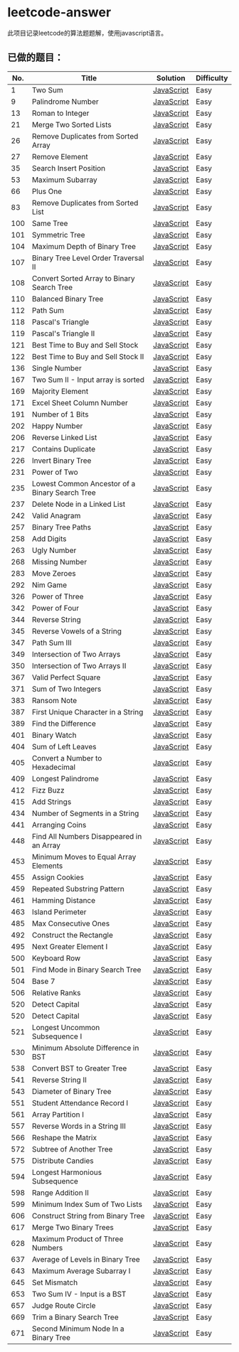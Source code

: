 # leetcode-answer
此项目记录leetcode的算法题题解，使用javascript语言。

## 已做的题目：

| No. | Title | Solution | Difficulty |
| --- | --- | ------ | ------ |
|  1  | Two Sum                         | [JavaScript](https://github.com/laizimo/leetcode-answer/blob/master/first%20day/Two%20Sum.md) |    Easy    |
|  9  | Palindrome Number                         | [JavaScript](https://github.com/laizimo/leetcode-answer/blob/master/first%20day/Palindrome%20Number.md) |    Easy    |
|  13  | Roman to Integer                         | [JavaScript](https://github.com/laizimo/leetcode-answer/blob/master/eighth%20day/Roman%20to%20Integer.md) |    Easy    |
|  21  | Merge Two Sorted Lists                   | [JavaScript](https://github.com/laizimo/leetcode-answer/blob/master/thirteenth%20day/Merge%20Two%20Sorted%20Lists.md) |    Easy    |
|  26  | Remove Duplicates from Sorted Array                           | [JavaScript](https://github.com/laizimo/leetcode-answer/blob/master/second%20day/Remove%20Duplicates%20from%20Sorted%20Array.md) |    Easy    |
|  27  | Remove Element                           | [JavaScript](https://github.com/laizimo/leetcode-answer/blob/master/thirteenth%20day/Remove%20Element.md) |    Easy    |
|  35  | Search Insert Position                   | [JavaScript](https://github.com/laizimo/leetcode-answer/blob/master/thirteenth%20day/Search%20Insert%20Position.md) |    Easy    |
|  53  | Maximum Subarray                         | [JavaScript](https://github.com/laizimo/leetcode-answer/blob/master/thirteenth%20day/Maximum%20Subarray.md) |    Easy    |
|  66  | Plus One                                 | [JavaScript](https://github.com/laizimo/leetcode-answer/blob/master/fourteenth%20day/Plus%20One.md) |    Easy    |
|  83  | Remove Duplicates from Sorted List       | [JavaScript](https://github.com/laizimo/leetcode-answer/blob/master/twelveth%20day/Remove%20Duplicates%20from%20Sorted%20List.md) |    Easy    |
| 100  | Same Tree                                | [JavaScript](https://github.com/laizimo/leetcode-answer/blob/master/eighth%20day/Same%20Tree.md) |    Easy    |
| 101  | Symmetric Tree                           | [JavaScript](https://github.com/laizimo/leetcode-answer/blob/master/thirteenth%20day/Symmetric%20Tree.md) |    Easy    |
| 104  | Maximum Depth of Binary Tree             | [JavaScript](https://github.com/laizimo/leetcode-answer/blob/master/third%20day/Maximum%20Depth%20of%20Binary%20Tree.md) |    Easy    |
| 107  | Binary Tree Level Order Traversal II     | [JavaScript](https://github.com/laizimo/leetcode-answer/blob/master/twelveth%20day/Binary%20Tree%20Level%20Order%20Traversal%20II.md) |    Easy    |
| 108  | Convert Sorted Array to Binary Search Tree | [JavaScript](https://github.com/laizimo/leetcode-answer/blob/master/eleventh%20day/Convert%20Sorted%20Array%20to%20Binary%20Search%20Tree.md) |    Easy    |
| 110  | Balanced Binary Tree                     | [JavaScript](https://github.com/laizimo/leetcode-answer/blob/master/first%20day/Balanced%20Binary%20Tree.md) |    Easy    |
| 112  | Path Sum                        | [JavaScript](https://github.com/laizimo/leetcode-answer/blob/master/second%20day/Path%20Sum.md) |    Easy    |
| 118  | Pascal's Triangle                        | [JavaScript](https://github.com/laizimo/leetcode-answer/blob/master/fourteenth%20day/Pascal's%20Triangle.md) |    Easy    |
| 119  | Pascal's Triangle II                     | [JavaScript](https://github.com/laizimo/leetcode-answer/blob/master/fourteenth%20day/Pascal's%20Triangle%20II.md) |    Easy    |
| 121  | Best Time to Buy and Sell Stock          | [JavaScript](https://github.com/laizimo/leetcode-answer/blob/master/eleventh%20day/Best%20Time%20to%20Buy%20and%20Sell%20Stock.md) |    Easy    |
| 122  | Best Time to Buy and Sell Stock II       | [JavaScript](https://github.com/laizimo/leetcode-answer/blob/master/sixth%20day/Best%20Time%20to%20Buy%20and%20Sell%20Stock%20II.md) |    Easy    |
| 136  | Single Number                            | [JavaScript](https://github.com/laizimo/leetcode-answer/blob/master/third%20day/Single%20Number.md) |    Easy    |
| 167  | Two Sum II - Input array is sorted       | [JavaScript](https://github.com/laizimo/leetcode-answer/blob/master/sixth%20day/Two%20Sum%20II%20-%20Input%20array%20is%20sorted.md) |    Easy    |
| 169  | Majority Element                         | [JavaScript](https://github.com/laizimo/leetcode-answer/blob/master/seventh%20day/Majority%20Element.md) |    Easy    |
| 171  | Excel Sheet Column Number                | [JavaScript](https://github.com/laizimo/leetcode-answer/blob/master/sixth%20day/Excel%20Sheet%20Column%20Number.md) |    Easy    |
| 191  | Number of 1 Bits                         | [JavaScript](https://github.com/laizimo/leetcode-answer/blob/master/thirteenth%20day/Number%20of%201%20Bits.md) |    Easy    |
| 202  | Happy Number                             | [JavaScript](https://github.com/laizimo/leetcode-answer/blob/master/eleventh%20day/Happy%20Number.md) |    Easy    |
| 206  | Reverse Linked List                      | [JavaScript](https://github.com/laizimo/leetcode-answer/blob/master/ninth%20day/Reverse%20Linked%20List.md) |    Easy    |
| 217  | Contains Duplicate                       | [JavaScript](https://github.com/laizimo/leetcode-answer/blob/master/ninth%20day/Contains%20Duplicate.md) |    Easy    |
| 226  | Invert Binary Tree                       | [JavaScript](https://github.com/laizimo/leetcode-answer/blob/master/fourth%20day/Invert%20Binary%20Tree.md) |    Easy    |
| 231  | Power of Two                             | [JavaScript](https://github.com/laizimo/leetcode-answer/blob/master/twelveth%20day/Power%20of%20Two.md) |    Easy    |
| 235  | Lowest Common Ancestor of a Binary Search Tree                             | [JavaScript](https://github.com/laizimo/leetcode-answer/blob/master/thirteenth%20day/Lowest%20Common%20Ancestor%20of%20a%20Binary%20Search%20Tree.md) |    Easy    |
| 237  | Delete Node in a Linked List                             | [JavaScript](https://github.com/laizimo/leetcode-answer/blob/master/eighth%20day/Delete%20Node%20in%20a%20Linked%20List.md) |    Easy    |
| 242  | Valid Anagram                             | [JavaScript](https://github.com/laizimo/leetcode-answer/blob/master/eighth%20day/Valid%20Anagram.md) |    Easy    |
| 257  | Binary Tree Paths                             | [JavaScript](https://github.com/laizimo/leetcode-answer/blob/master/thirteenth%20day/Binary%20Tree%20Paths.md) |    Easy    |
| 258  | Add Digits                             | [JavaScript](https://github.com/laizimo/leetcode-answer/blob/master/fourth%20day/Add%20Digits.md) |    Easy    |
| 263  | Ugly Number                             | [JavaScript](https://github.com/laizimo/leetcode-answer/blob/master/thirteenth%20day/Ugly%20Number.md) |    Easy    |
| 268  | Missing Number                             | [JavaScript](https://github.com/laizimo/leetcode-answer/blob/master/tenth%20day/Missing%20Number.md) |    Easy    |
| 283  | Move Zeroes                             | [JavaScript](https://github.com/laizimo/leetcode-answer/blob/master/fifth%20day/Move%20Zeroes.md) |    Easy    |
| 292  | Nim Game                             | [JavaScript](https://github.com/laizimo/leetcode-answer/blob/master/third%20day/Nim%20Game.md) |    Easy    |
| 326  | Power of Three                             | [JavaScript](https://github.com/laizimo/leetcode-answer/blob/master/twelveth%20day/Power%20of%20Three.md) |    Easy    |
| 342  | Power of Four                             | [JavaScript](https://github.com/laizimo/leetcode-answer/blob/master/fourteenth%20day/Power%20of%20Four.md) |    Easy    |
| 344  | Reverse String                             | [JavaScript](https://github.com/laizimo/leetcode-answer/blob/master/second%20day/Reverse%20String.md) |    Easy    |
| 345  | Reverse Vowels of a String                             | [JavaScript](https://github.com/laizimo/leetcode-answer/blob/master/fourteenth%20day/Reverse%20Vowels%20of%20a%20String.md) |    Easy    |
| 347  | Path Sum III                             | [JavaScript](https://github.com/laizimo/leetcode-answer/blob/master/thirteenth%20day/Path%20Sum%20III.md) |    Easy    |
| 349  | Intersection of Two Arrays                             | [JavaScript](https://github.com/laizimo/leetcode-answer/blob/master/sixth%20day/Intersection%20of%20Two%20Arrays.md) |    Easy    |
| 350  | Intersection of Two Arrays II                             | [JavaScript](https://github.com/laizimo/leetcode-answer/blob/master/tenth%20day/Intersection%20of%20Two%20Arrays%20II.md) |    Easy    |
| 367  | Valid Perfect Square                             | [JavaScript](https://github.com/laizimo/leetcode-answer/blob/master/fourteenth%20day/Valid%20Perfect%20Square.md) |    Easy    |
| 371  | Sum of Two Integers                             | [JavaScript](https://github.com/laizimo/leetcode-answer/blob/master/fourth%20day/Sum%20of%20Two%20Integers.md) |    Easy    |
| 383  | Ransom Note                             | [JavaScript](https://github.com/laizimo/leetcode-answer/blob/master/sixth%20day/Ransom%20Note.md) |    Easy    |
| 387  | First Unique Character in a String                             | [JavaScript](https://github.com/laizimo/leetcode-answer/blob/master/seventh%20day/First%20Unique%20Character%20in%20a%20String.md) |    Easy    |
| 389  | Find the Difference                             | [JavaScript](https://github.com/laizimo/leetcode-answer/blob/master/fifth%20day/Find%20the%20Difference.md) |    Easy    |
| 401  | Binary Watch                             | [JavaScript](https://github.com/laizimo/leetcode-answer/blob/master/tenth%20day/Binary%20Watch.md) |    Easy    |
| 404  | Sum of Left Leaves                             | [JavaScript](https://github.com/laizimo/leetcode-answer/blob/master/seventh%20day/Sum%20of%20Left%20Leaves.md) |    Easy    |
| 405  | Convert a Number to Hexadecimal                             | [JavaScript](https://github.com/laizimo/leetcode-answer/blob/master/eleventh%20day/Convert%20a%20Number%20to%20Hexadecimal.md) |    Easy    |
| 409  | Longest Palindrome                             | [JavaScript](https://github.com/laizimo/leetcode-answer/blob/master/ninth%20day/Longest%20Palindrome.md) |    Easy    |
| 412  | Fizz Buzz                             | [JavaScript](https://github.com/laizimo/leetcode-answer/blob/master/second%20day/Fizz%20Buzz.md) |    Easy    |
| 415  | Add Strings                             | [JavaScript](https://github.com/laizimo/leetcode-answer/blob/master/eleventh%20day/Add%20Strings.md) |    Easy    |
| 434  | Number of Segments in a String                             | [JavaScript](https://github.com/laizimo/leetcode-answer/blob/master/first%20day/Number%20of%20Segments%20in%20a%20String.md) |    Easy    |
| 441  | Arranging Coins                             | [JavaScript](https://github.com/laizimo/leetcode-answer/blob/master/first%20day/Arranging%20Coins.md) |    Easy    |
| 448  | Find All Numbers Disappeared in an Array                             | [JavaScript](https://github.com/laizimo/leetcode-answer/blob/master/fourth%20day/Find%20All%20Numbers%20Disappeared%20in%20an%20Array.md) |    Easy    |
| 453  | Minimum Moves to Equal Array Elements                             | [JavaScript](https://github.com/laizimo/leetcode-answer/blob/master/sixth%20day/Minimum%20Moves%20to%20Equal%20Array%20Elements.md) |    Easy    |
| 455  | Assign Cookies                             | [JavaScript](https://github.com/laizimo/leetcode-answer/blob/master/tenth%20day/Assign%20Cookies.md) |    Easy    |
| 459  | Repeated Substring Pattern                             | [JavaScript](https://github.com/laizimo/leetcode-answer/blob/master/fourteenth%20day/Repeated%20Substring%20Pattern.md) |    Easy    |
| 461  | Hamming Distance                             | [JavaScript](https://github.com/laizimo/leetcode-answer/blob/master/first%20day/hamming%20distance.md) |    Easy    |
| 463  | Island Perimeter                             | [JavaScript](https://github.com/laizimo/leetcode-answer/blob/master/third%20day/Island%20Perimeter.md) |    Easy    |
| 485  | Max Consecutive Ones                             | [JavaScript](https://github.com/laizimo/leetcode-answer/blob/master/third%20day/Max%20Consecutive%20Ones.md) |    Easy    |
| 492  | Construct the Rectangle                             | [JavaScript](https://github.com/laizimo/leetcode-answer/blob/master/fifth%20day/Construct%20the%20Rectangle.md) |    Easy    |
| 495  | Next Greater Element I                             | [JavaScript](https://github.com/laizimo/leetcode-answer/blob/master/third%20day/Next%20Greater%20Element%20I.md) |    Easy    |
| 500  | Keyboard Row                             | [JavaScript](https://github.com/laizimo/leetcode-answer/blob/master/second%20day/Keyboard%20Row.md) |    Easy    |
| 501  | Find Mode in Binary Search Tree                             | [JavaScript](https://github.com/laizimo/leetcode-answer/blob/master/fourteenth%20day/Find%20Mode%20in%20Binary%20Search%20Tree.md) |    Easy    |
| 504  | Base 7                             | [JavaScript](https://github.com/laizimo/leetcode-answer/blob/master/tenth%20day/Base%207.md) |    Easy    |
| 506  | Relative Ranks                             | [JavaScript](https://github.com/laizimo/leetcode-answer/blob/master/eighth%20day/Relative%20Ranks.md) |    Easy    |
| 520  | Detect Capital                             | [JavaScript](https://github.com/laizimo/leetcode-answer/blob/master/fourth%20day/Detect%20Capital.md) |    Easy    |
| 520  | Detect Capital                             | [JavaScript](https://github.com/laizimo/leetcode-answer/blob/master/fourth%20day/Detect%20Capital.md) |    Easy    |
| 521  | Longest Uncommon Subsequence I                             | [JavaScript](https://github.com/laizimo/leetcode-answer/blob/master/sixth%20day/Longest%20Uncommon%20Subsequence%20I.md) |    Easy    |
| 530  | Minimum Absolute Difference in BST                             | [JavaScript](https://github.com/laizimo/leetcode-answer/blob/master/sixth%20day/Minimum%20Absolute%20Difference%20in%20BST.md) |    Easy    |
| 538  | Convert BST to Greater Tree                             | [JavaScript](https://github.com/laizimo/leetcode-answer/blob/master/sixth%20day/Convert%20BST%20to%20Greater%20Tree.md) |    Easy    |
| 541  | Reverse String II                             | [JavaScript](https://github.com/laizimo/leetcode-answer/blob/master/tenth%20day/Reverse%20String%20II.md) |    Easy    |
| 543  | Diameter of Binary Tree                             | [JavaScript](https://github.com/laizimo/leetcode-answer/blob/master/tenth%20day/Diameter%20of%20Binary%20Tree.md) |    Easy    |
| 551  | Student Attendance Record I                             | [JavaScript](https://github.com/laizimo/leetcode-answer/blob/master/tenth%20day/Student%20Attendance%20Record%20I.md) |    Easy    |
| 561  | Array Partition I                             | [JavaScript](https://github.com/laizimo/leetcode-answer/blob/master/first%20day/Array%20Partition%20I.md) |    Easy    |
| 557  | Reverse Words in a String III                             | [JavaScript](https://github.com/laizimo/leetcode-answer/blob/master/second%20day/Reverse%20Words%20in%20a%20String%20III.md) |    Easy    |
| 566  | Reshape the Matrix                             | [JavaScript](https://github.com/laizimo/leetcode-answer/blob/master/second%20day/Reshape%20the%20Matrix.md) |    Easy    |
| 572  | Subtree of Another Tree                             | [JavaScript](https://github.com/laizimo/leetcode-answer/blob/master/twelveth%20day/Subtree%20of%20Another%20Tree.md) |    Easy    |
| 575  | Distribute Candies                             | [JavaScript](https://github.com/laizimo/leetcode-answer/blob/master/second%20day/Distribute%20Candies.md) |    Easy    |
| 594  | Longest Harmonious Subsequence                             | [JavaScript](https://github.com/laizimo/leetcode-answer/blob/master/eleventh%20day/Longest%20Harmonious%20Subsequence.md) |    Easy    |
| 598  | Range Addition II                             | [JavaScript](https://github.com/laizimo/leetcode-answer/blob/master/fifth%20day/Range%20Addition%20II.md) |    Easy    |
| 599  | Minimum Index Sum of Two Lists                             | [JavaScript](https://github.com/laizimo/leetcode-answer/blob/master/eighth%20day/Minimum%20Index%20Sum%20of%20Two%20Lists.md) |    Easy    |
| 606  | Construct String from Binary Tree                             | [JavaScript](https://github.com/laizimo/leetcode-answer/blob/master/fifth%20day/Construct%20String%20from%20Binary%20Tree.md) |    Easy    |
| 617  | Merge Two Binary Trees                             | [JavaScript](https://github.com/laizimo/leetcode-answer/blob/master/first%20day/Merge%20Two%20Binary%20Tree.md) |    Easy    |
| 628  | Maximum Product of Three Numbers                             | [JavaScript](https://github.com/laizimo/leetcode-answer/blob/master/tenth%20day/Maximum%20Product%20of%20Three%20Numbers.md) |    Easy    |
| 637  | Average of Levels in Binary Tree                             | [JavaScript](https://github.com/laizimo/leetcode-answer/blob/master/third%20day/Average%20of%20Levels%20in%20Binary%20Tree.md) |    Easy    |
| 643  | Maximum Average Subarray I                             | [JavaScript](https://github.com/laizimo/leetcode-answer/blob/master/fourteenth%20day/Maximum%20Average%20Subarray%20I.md) |    Easy    |
| 645  | Set Mismatch                             | [JavaScript](https://github.com/laizimo/leetcode-answer/blob/master/twelveth%20day/Set%20Mismatch.md) |    Easy    |
| 653  | Two Sum IV - Input is a BST                             | [JavaScript](https://github.com/laizimo/leetcode-answer/blob/master/fifth%20day/Two%20Sum%20IV%20-%20Input%20is%20a%20BST.md) |    Easy    |
| 657  | Judge Route Circle                             | [JavaScript](https://github.com/laizimo/leetcode-answer/blob/master/first%20day/Judge%20Route%20Circle.md) |    Easy    |
| 669  | Trim a Binary Search Tree                             | [JavaScript](https://github.com/laizimo/leetcode-answer/blob/master/second%20day/Trim%20a%20Binary%20Search%20Tree.md) |    Easy    |
| 671  | Second Minimum Node In a Binary Tree                            | [JavaScript](https://github.com/laizimo/leetcode-answer/blob/master/eleventh%20day/Second%20Minimum%20Node%20In%20a%20Binary%20Tree.md) |    Easy    |
